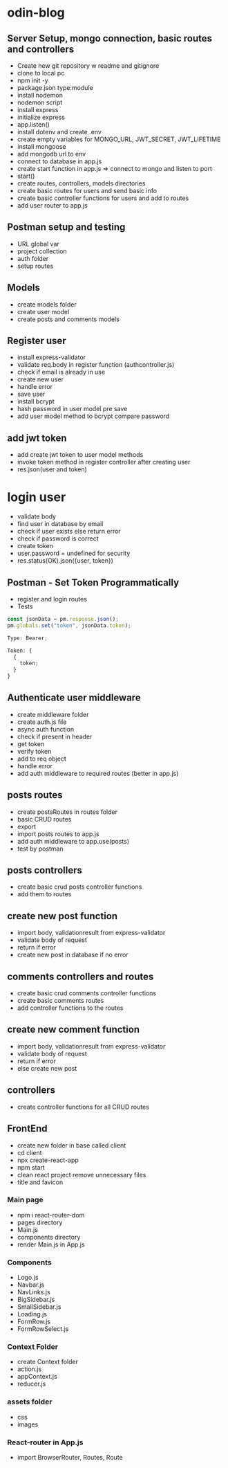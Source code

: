 # odin-blog

## Server Setup, mongo connection, basic routes and controllers

- Create new git repository w readme and gitignore
- clone to local pc
- npm init -y
- package.json type:module
- install nodemon
- nodemon script
- install express
- initialize express
- app.listen()
- install dotenv and create .env
- create empty variables for MONGO_URL, JWT_SECRET, JWT_LIFETIME
- install mongoose
- add mongodb url to env
- connect to database in app.js
- create start function in app.js => connect to mongo and listen to port
- start()
- create routes, controllers, models directories
- create basic routes for users and send basic info
- create basic controller functions for users and add to routes
- add user router to app.js

## Postman setup and testing

- URL global var
- project collection
- auth folder
- setup routes

## Models

- create models folder
- create user model
- create posts and comments models

## Register user

- install express-validator
- validate req.body in register function (authcontroller.js)
- check if email is already in use
- create new user
- handle error
- save user
- install bcrypt
- hash password in user model pre save
- add user model method to bcrypt compare password

## add jwt token

- add create jwt token to user model methods
- invoke token method in register controller after creating user
- res.json(user and token)

# login user

- validate body
- find user in database by email
- check if user exists else return error
- check if password is correct
- create token
- user.password = undefined for security
- res.status(OK).json({user, token})

## Postman - Set Token Programmatically

- register and login routes
- Tests

```js
const jsonData = pm.response.json();
pm.globals.set("token", jsonData.token);

Type: Bearer;

Token: {
  {
    token;
  }
}
```

## Authenticate user middleware

- create middleware folder
- create auth.js file
- async auth function
- check if present in header
- get token
- verify token
- add to req object
- handle error
- add auth middleware to required routes (better in app.js)

## posts routes

- create postsRoutes in routes folder
- basic CRUD routes
- export
- import posts routes to app.js
- add auth middleware to app.use(posts)
- test by postman

## posts controllers

- create basic crud posts controller functions
- add them to routes

## create new post function

- import body, validationresult from express-validator
- validate body of request
- return if error
- create new post in database if no error

## comments controllers and routes

- create basic crud comments controller functions
- create basic comments routes
- add controller functions to the routes

## create new comment function

- import body, validationresult from express-validator
- validate body of request
- return if error
- else create new post

## controllers

- create controller functions for all CRUD routes

## FrontEnd

- create new folder in base called client
- cd client
- npx create-react-app
- npm start
- clean react project remove unnecessary files
- title and favicon

### Main page

- npm i react-router-dom
- pages directory
- Main.js
- components directory
- render Main.js in App.js

### Components

- Logo.js
- Navbar.js
- NavLinks.js
- BigSidebar.js
- SmallSidebar.js
- Loading.js
- FormRow.js
- FormRowSelect.js

### Context Folder

- create Context folder
- action.js
- appContext.js
- reducer.js

### assets folder

- css
- images

### React-router in App.js

- import BrowserRouter, Routes, Route
